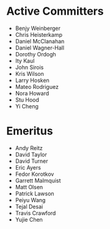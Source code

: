 Active Committers
=================

* Benjy Weinberger
* Chris Heisterkamp
* Daniel McClanahan
* Daniel Wagner-Hall
* Dorothy Ordogh
* Ity Kaul
* John Sirois
* Kris Wilson
* Larry Hosken
* Mateo Rodriguez
* Nora Howard
* Stu Hood
* Yi Cheng

Emeritus
========

* Andy Reitz
* David Taylor
* David Turner
* Eric Ayers
* Fedor Korotkov
* Garrett Malmquist
* Matt Olsen
* Patrick Lawson
* Peiyu Wang
* Tejal Desai
* Travis Crawford
* Yujie Chen
